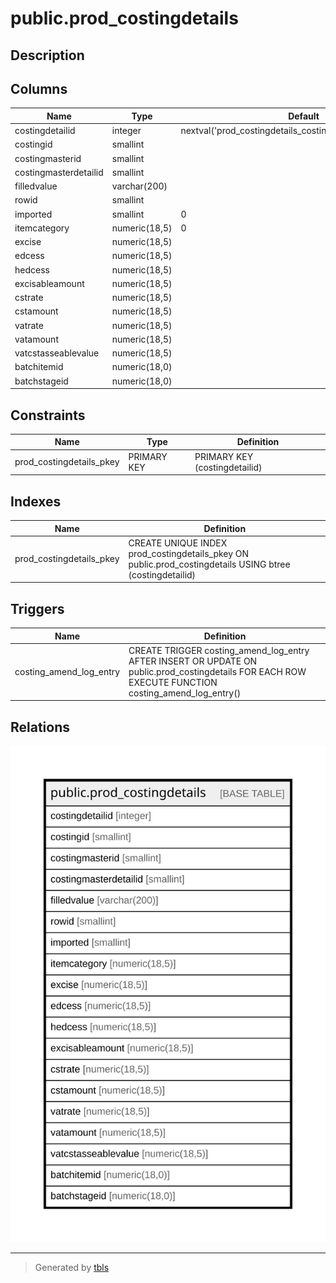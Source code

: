 # public.prod_costingdetails

## Description

## Columns

| Name | Type | Default | Nullable | Children | Parents | Comment |
| ---- | ---- | ------- | -------- | -------- | ------- | ------- |
| costingdetailid | integer | nextval('prod_costingdetails_costingdetailid_seq'::regclass) | false |  |  |  |
| costingid | smallint |  | false |  |  |  |
| costingmasterid | smallint |  | false |  |  |  |
| costingmasterdetailid | smallint |  | true |  |  |  |
| filledvalue | varchar(200) |  | true |  |  |  |
| rowid | smallint |  | true |  |  |  |
| imported | smallint | 0 | true |  |  |  |
| itemcategory | numeric(18,5) | 0 | true |  |  |  |
| excise | numeric(18,5) |  | true |  |  |  |
| edcess | numeric(18,5) |  | true |  |  |  |
| hedcess | numeric(18,5) |  | true |  |  |  |
| excisableamount | numeric(18,5) |  | true |  |  |  |
| cstrate | numeric(18,5) |  | true |  |  |  |
| cstamount | numeric(18,5) |  | true |  |  |  |
| vatrate | numeric(18,5) |  | true |  |  |  |
| vatamount | numeric(18,5) |  | true |  |  |  |
| vatcstasseablevalue | numeric(18,5) |  | true |  |  |  |
| batchitemid | numeric(18,0) |  | true |  |  |  |
| batchstageid | numeric(18,0) |  | true |  |  |  |

## Constraints

| Name | Type | Definition |
| ---- | ---- | ---------- |
| prod_costingdetails_pkey | PRIMARY KEY | PRIMARY KEY (costingdetailid) |

## Indexes

| Name | Definition |
| ---- | ---------- |
| prod_costingdetails_pkey | CREATE UNIQUE INDEX prod_costingdetails_pkey ON public.prod_costingdetails USING btree (costingdetailid) |

## Triggers

| Name | Definition |
| ---- | ---------- |
| costing_amend_log_entry | CREATE TRIGGER costing_amend_log_entry AFTER INSERT OR UPDATE ON public.prod_costingdetails FOR EACH ROW EXECUTE FUNCTION costing_amend_log_entry() |

## Relations

![er](public.prod_costingdetails.svg)

---

> Generated by [tbls](https://github.com/k1LoW/tbls)
